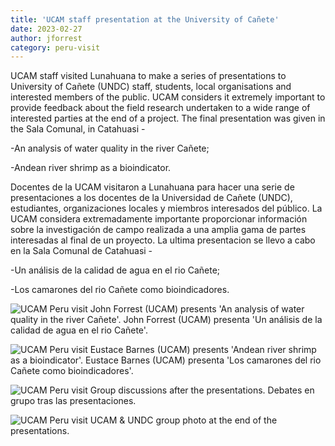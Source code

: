 ```yaml
---
title: 'UCAM staff presentation at the University of Cañete'
date: 2023-02-27
author: jforrest
category: peru-visit
---
```



UCAM staff visited Lunahuana to make a series of presentations to University of Cañete (UNDC) staff, students, local organisations and interested members of the public. 
UCAM considers it extremely important to provide feedback about the field research undertaken to a wide range of interested parties at the end of a project. 
The final presentation was given in the Sala Comunal, in Catahuasi -

-An analysis of water quality in the river Cañete;

-Andean river shrimp as a bioindicator.


Docentes de la UCAM visitaron a Lunahuana para hacer una serie de presentaciones a los docentes de la Universidad de Cañete (UNDC), estudiantes, organizaciones locales y miembros interesados del público. 
La UCAM considera extremadamente importante proporcionar información sobre la investigación de campo realizada a una amplia gama de partes interesadas al final de un proyecto. 
La ultima presentacion se llevo a cabo en la Sala Comunal de Catahuasi -

-Un análisis de la calidad de agua en el rio Cañete;

-Los camarones del rio Cañete como bioindicadores.


![UCAM Peru visit](/assets/posts/Catahuasi1.JPG)
John Forrest (UCAM) presents 'An analysis of water quality in the river Cañete'.
John Forrest (UCAM) presenta 'Un análisis de la calidad de agua en el rio Cañete'.


![UCAM Peru visit](/assets/posts/Catahuasi2.JPG)
Eustace Barnes (UCAM) presents 'Andean river shrimp as a bioindicator'.
Eustace Barnes (UCAM) presenta 'Los camarones del rio Cañete como bioindicadores'.


![UCAM Peru visit](/assets/posts/Catahuasi4.JPG)
Group discussions after the presentations.
Debates en grupo tras las presentaciones.


![UCAM Peru visit](/assets/posts/Catahuasi3.JPG)
UCAM & UNDC group photo at the end of the presentations.
